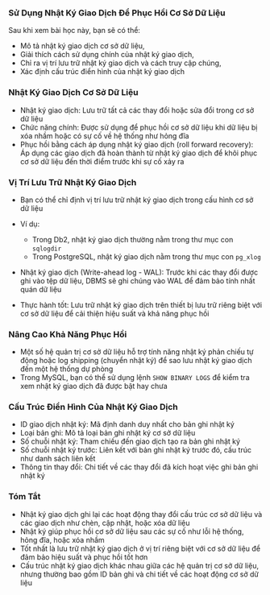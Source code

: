 ### Sử Dụng Nhật Ký Giao Dịch Để Phục Hồi Cơ Sở Dữ Liệu

Sau khi xem bài học này, bạn sẽ có thể:

- Mô tả nhật ký giao dịch cơ sở dữ liệu,
- Giải thích cách sử dụng chính của nhật ký giao dịch,
- Chỉ ra vị trí lưu trữ nhật ký giao dịch và cách truy cập chúng,
- Xác định cấu trúc điển hình của nhật ký giao dịch

### Nhật Ký Giao Dịch Cơ Sở Dữ Liệu

- Nhật ký giao dịch: Lưu trữ tất cả các thay đổi hoặc sửa đổi trong cơ sở dữ liệu
- Chức năng chính: Được sử dụng để phục hồi cơ sở dữ liệu khi dữ liệu bị xóa nhầm hoặc có sự cố về hệ thống như hỏng đĩa
- Phục hồi bằng cách áp dụng nhật ký giao dịch (roll forward recovery): Áp dụng các giao dịch đã hoàn thành từ nhật ký giao dịch để khôi phục cơ sở dữ liệu đến thời điểm trước khi sự cố xảy ra

### Vị Trí Lưu Trữ Nhật Ký Giao Dịch

- Bạn có thể chỉ định vị trí lưu trữ nhật ký giao dịch trong cấu hình cơ sở dữ liệu

- Ví dụ:

  - Trong Db2, nhật ký giao dịch thường nằm trong thư mục con `sqlogdir`
  - Trong PostgreSQL, nhật ký giao dịch nằm trong thư mục con `pg_xlog`

- Nhật ký giao dịch (Write-ahead log - WAL): Trước khi các thay đổi được ghi vào tệp dữ liệu, DBMS sẽ ghi chúng vào WAL để đảm bảo tính nhất quán dữ liệu

- Thực hành tốt: Lưu trữ nhật ký giao dịch trên thiết bị lưu trữ riêng biệt với cơ sở dữ liệu để cải thiện hiệu suất và khả năng phục hồi

### Nâng Cao Khả Năng Phục Hồi

- Một số hệ quản trị cơ sở dữ liệu hỗ trợ tính năng nhật ký phản chiếu tự động hoặc log shipping (chuyển nhật ký) để sao lưu nhật ký giao dịch đến một hệ thống dự phòng
- Trong MySQL, bạn có thể sử dụng lệnh `SHOW BINARY LOGS` để kiểm tra xem nhật ký giao dịch đã được bật hay chưa

### Cấu Trúc Điển Hình Của Nhật Ký Giao Dịch

- ID giao dịch nhật ký: Mã định danh duy nhất cho bản ghi nhật ký
- Loại bản ghi: Mô tả loại bản ghi nhật ký cơ sở dữ liệu
- Số chuỗi nhật ký: Tham chiếu đến giao dịch tạo ra bản ghi nhật ký
- Số chuỗi nhật ký trước: Liên kết với bản ghi nhật ký trước đó, cấu trúc như danh sách liên kết
- Thông tin thay đổi: Chi tiết về các thay đổi đã kích hoạt việc ghi bản ghi nhật ký

### Tóm Tắt

- Nhật ký giao dịch ghi lại các hoạt động thay đổi cấu trúc cơ sở dữ liệu và các giao dịch như chèn, cập nhật, hoặc xóa dữ liệu
- Nhật ký giúp phục hồi cơ sở dữ liệu sau các sự cố như lỗi hệ thống, hỏng đĩa, hoặc xóa nhầm
- Tốt nhất là lưu trữ nhật ký giao dịch ở vị trí riêng biệt với cơ sở dữ liệu để đảm bảo hiệu suất và phục hồi tốt hơn
- Cấu trúc nhật ký giao dịch khác nhau giữa các hệ quản trị cơ sở dữ liệu, nhưng thường bao gồm ID bản ghi và chi tiết về các hoạt động cơ sở dữ liệu
